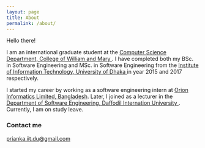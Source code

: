 ```yaml
---
layout: page
title: About
permalink: /about/
---
```




Hello there!


I am an international graduate student at the <a href="https://www.wm.edu/as/computerscience/"> Computer Science Department, College of William and Mary </a>. I have completed both my BSc. in Software Engineering and MSc. in Software Engineering from the <a href="http://www.iit.du.ac.bd/">Institute of Information Technology, University of Dhaka </a> in year 2015 and 2017 respectively.

I started my career by working as a software engineering intern at <a href="https://www.orion-informatics.com/home.html"> Orion Informatics Limited, Bangladesh</a>. Later, I joined as a lecturer in the <a href="https://swe.daffodilvarsity.edu.bd/"> Department of Software Engineering, Daffodil Internation University </a>. Currently, I am on study leave. 



### Contact me

[prianka.iit.du@gmail.com](mailto:prianka.iit.du@gmail.com)
